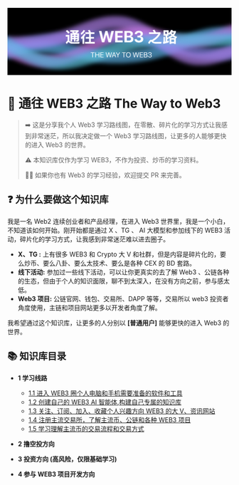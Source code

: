 ![waytoweb3 banner](res/img/banner_waytoweb3.png)

# 🚀 通往 WEB3 之路 The Way to Web3

> ➡️ 这是分享我个人 Web3 学习路线图，在零散、碎片化的学习方式让我感到非常迷茫，所以我决定做一个 Web3 学习路线图，让更多的人能够更快的进入 Web3 的世界。
>
> ⚠️ 本知识库仅作为学习 WEB3，不作为投资、炒币的学习资料。
>
> 👨‍💻 如果你也有 Web3 的学习经验，欢迎提交 PR 来完善。

## ❓ 为什么要做这个知识库

我是一名 Web2 连续创业者和产品经理，在进入 Web3 世界里，我是一个小白，不知道该如何开始。刚开始都是通过 X 、TG 、 AI 大模型和参加线下的 WEB3 活动，碎片化的学习方式，让我感到非常迷茫难以进去圈子。

- **X、TG :** 上有很多 WEB3 和 Crypto 大 V 和社群，但是内容是碎片化的，要么炒币、要么八卦、要么太技术、要么是各种 CEX 的 BD 套路。
- **线下活动:** 参加过一些线下活动，可以让你更真实的去了解 Web3 、公链各种的生态，但由于个人的知识面限，聊不到太深入，在没有方向之前，参与感太低。
- **Web3 项目:** 公链官网、钱包、交易所、DAPP 等等，交易所以 web3 投资者角度使用，主链和项目网站更多以开发者角度了解。

我希望通过这个知识库，让更多的人分别以 **[普通用户]** 能够更快的进入 Web3 的世界。

## 📚 知识库目录

- **1 学习线路**

  - [1.1 进入 WEB3 圈个人电脑和手机需要准备的软件和工具](knowledge/1.1-web3-essential-software-tools.md)
  - [1.2 创建自己的 WEB3 AI 智能体,构建自己专属的知识库](knowledge/1.2-build-your-web3-ai-agent-terms-logic.md)
  - [1.3 关注、订阅、加入、收藏个人兴趣方向 WEB3 的大 V、资讯网站](knowledge/1.3-follow-web3-influencers-resources.md)
  - [1.4 注册主流交易所，了解主流币、公链和各种 WEB3 项目](knowledge/1.4-explore-web3-crypto-cex-dex-project.md)
  - [1.5 学习理解主流币的交易流程和交易方式](knowledge/1.5-explore-crypto-trading.md)

- **2 撸空投方向**

- **3 投资方向 (高风险，仅限基础学习)**

- **4 参与 WEB3 项目开发方向**
